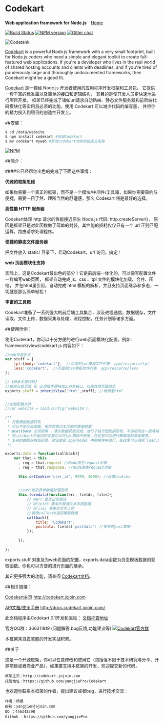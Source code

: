 
Codekart
========

**Web application framework for Node.js**　[Home](http://codekart.jojoin.com/)
 
[![Build Status](https://secure.travis-ci.org/Automattic/socket.io.png)](http://travis-ci.org/Automattic/socket.io)
[![NPM version](https://badge.fury.io/js/codekart.svg)](http://badge.fury.io/js/codekart)
[![Gitter chat](https://badges.gitter.im/yangjiePro/Codekart.png)](https://gitter.im/yangjiePro/Codekart)

![Codetank](http://codekart.jojoin.com/cssimg/codekart/banner.png)

[Codekart](http://codekart.jojoin.com/) is a powerful Node.js framework with a very small footprint, built for Node.js coders who need a simple and elegant toolkit to create full-featured web applications. If you're a developer who lives in the real world of shared hosting accounts and clients with deadlines, and if you're tired of ponderously large and thoroughly undocumented frameworks, then Codekart might be a good fit.

[Codekart](http://codekart.jojoin.com/) 是一套给 Node.js 开发者使用的应用程序开发框架和工具包。 它提供一套丰富的标准库以及简单的接口和逻辑结构， 其目的是使开发人员更快速地进行项目开发。 框架已经完成了诸如url请求自动路由、静态文件服务器和前后端代码模块化等实用且必须的功能。使用 Codekart 可以减少代码的编写量， 并将你的精力投入到项目的创造性开发上。


##安装：

```bash
$ cd /data/website
$ npm install codekart #安装Codekart
$ mv codekart myweb #修改codekart为你的自定义名称
```

[![NPM](https://nodei.co/npm/codekart.png?downloads=true&start=true)](https://nodei.co/npm/codekart/)


##简介：

####它已经帮你出色的完成了下面这些事情：

**优雅的框架思维**

如果你需要一个真正的框架，而不是一个模块/中间件/工具箱，如果你需要简约与便捷，需要一目了然、理所当然的舒适感，那么 Codekart 将是最好的选择。

**高性能 HTTP 服务器**

Codekart处理 http 请求的性能接近原生 Node.js 代码: http.createServer()， 原因是框架只是对此函数做了简单的封装，其性能的损耗仅仅只有一个 url 正则匹配运算，路由请求处理程序。

**便捷的静态文件服务器**

把文件放入 static/ 目录下，启动Codekart，url 访问，搞定！

**web 页面模块化支持**

实际上，这是Codekart最出色的部分！它是前后端一体化的，可以像写配置文件一样编写web页面， 框架自动完成 js、css 、tpl 文件的模块化加载、合并、压缩， 并在html里引用，自动完成 html 模板的解析，并且支持页面继承和多态，一切就是那么简单轻松！

**丰富的工具箱**

Codekart准备了一系列强大的前后端工具集合，涉及进程通信，数据缓存，文件读取，文件上传，数据采集与处理，流程控制，任务计划等诸多方面。


##使用示例：

使用Codekart，你可以十分方便的进行web页面模块化配置，例如: framework/view/codekart.js 内容如下：

```javascript
//web页面定义
var stuff = {
    tpl:{body:'codekart'},  //页面的tpl模板文件列表  app/resource/tpl
    less:'codekart',  //页面的css模板文件列表  app/resource/less
};

//【继承关键代码】
//继承父级页面 和 必须给本模块加上对外接口，以便其他页面继承
exports.stuff = inheritView('html',stuff); //继承至html


//加载配置文件
//var website = load.config('website');

/**
 * 页面模板数据获取
 * 可以不定义此函数，程序将跳过本页面的数据获取
 * @callback 必须调用 ，表示数据获取完成，进行子级页面数据获取，不调用则会一直等待不能进行下一步！！！
 * 在callback中返回的变量可以在tpl模板中使用，在这里可以进行数据库的查询等等。
 * 复杂的数据获取和运算，建议放在`app/model`中的模块中进行，在这里可以调用`load.model('model')`加载。
 */

exports.data = function(callback){
    var that = this
      , req = that.request //Node原生request对象
      , req = that.response; //Node原生request对象
      
      this.setCookie('user_id', 9999, 3600); //设置cookies
      
      
      //post提交表单数据处理回调
      this.formdata(function(err, fields, files){
          // @err 是否出现错误
          // @fields 表单的普通文本字段数据
          // @files 表单的文件上传
          //调用callback返回模板数据
          callback({
              title: 'Codekart',
              postdata: fields['postdata'] //提交的post数据
          });
      
      });
      
};
```

exports.stuff 对象及为web页面的配置，exports.data函数为页面模板数据的获取函数。你也可以方便的进行页面的继承。

其它更多强大的功能，请查阅 [Codekart文档](http://docs.codekart.jojoin.com/)。


##相关链接：

[Codekart主页](http://codekart.jojoin.com/) http://codekart.jojoin.com

[API文档/使用手册](http://docs.codekart.jojoin.com/) http://docs.codekart.jojoin.com/

此文档程序由Codekart 0.1开发和驱动：
[文档托管地址](https://github.com/myworld4059/docs.codekart)

官方QQ群：366311819 (问题解答,bug反馈,功能建议等)
[![Codekart官方群](http://pub.idqqimg.com/wpa/images/group.png)](http://shang.qq.com/wpa/qunwpa?idkey=f1c376034f496a66d144e4cca4ff7beb2e2fd8aed89c5b81b3ba7a435f031e68)

本框架来自[君鉴网](http://jojoin.com/)的开发实战积累。


##关于

这是一个开源框架，你可以任意修改和使用它（包括但不限于技术研究与分享、开源项目或者商业产品）。如果要支持本框架的开发，欢迎提交新的代码。

```
框架主页：http://codekart.jojoin.com
托管地址：https://github.com/yangjiePro/Codekart
```

也欢迎你联系本框架的作者，提出建议或者bug，进行技术交流：

```
作者：杨捷
邮箱：yangjie@jojoin.com
QQ ：446342398
Github ：https://github.com/yangjiePro
```

